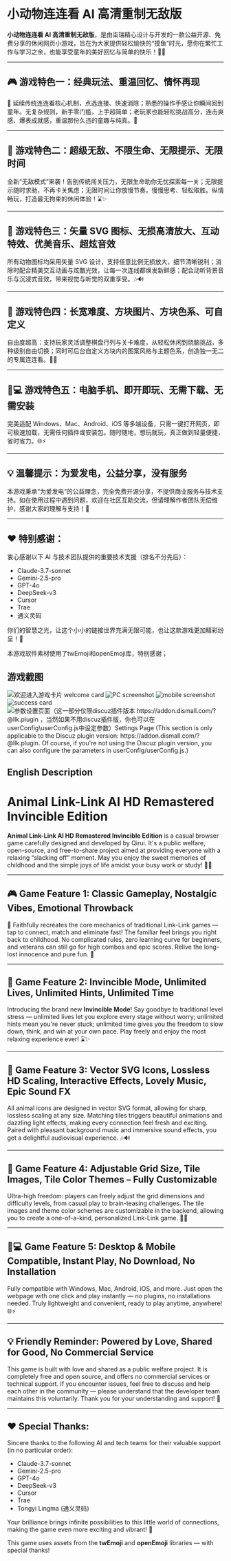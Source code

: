 # 小动物连连看 AI 高清重制无敌版

**小动物连连看 AI 高清重制无敌版**，是由柒瑞精心设计与开发的一款公益开源、免费分享的休闲网页小游戏，旨在为大家提供轻松愉快的“摸鱼”时光，愿你在繁忙工作与学习之余，也能享受童年的美好回忆与简单的快乐！🎉🧸

---

## 🎮 游戏特色一：经典玩法、重温回忆、情怀再现  

🔗 延续传统连连看核心机制，点选连接、快速消除；熟悉的操作手感让你瞬间回到童年。无复杂规则，新手零门槛，上手超简单；老玩家也能轻松挑战高分，连击爽感、爆表成就感，重温那份久违的童趣与纯真。🎯

---

## 💪 游戏特色二：超级无敌、不限生命、无限提示、无限时间  

全新“无敌模式”来袭！告别传统闯关压力，无限生命助你无忧探索每一关；无限提示随时求助，不再卡关焦虑；无限时间让你放慢节奏，慢慢思考、轻松取胜。纵情畅玩，打造最无拘束的休闲体验！⌛✨

---

## 🌟 游戏特色三：矢量 SVG 图标、无损高清放大、互动特效、优美音乐、超炫音效  

所有动物图标均采用矢量 SVG 设计，支持任意比例无损放大，细节清晰锐利；消除时配合精美交互动画与炫酷光效，让每一次连线都焕发新鲜感；配合动听背景音乐与沉浸式音效，带来视觉与听觉的双重享受。🎶🔊

---

## 🎨 游戏特色四：长宽难度、方块图片、方块色系、可自定义  

自由度超高：支持玩家灵活调整棋盘行列与关卡难度，从轻松休闲到烧脑挑战，多种级别自由切换；同时可后台自定义方块内的图案风格与主题色系，创造独一无二的专属连连看。🔧🎨

---

## 📱💻 游戏特色五：电脑手机、即开即玩、无需下载、无需安装  

完美适配 Windows、Mac、Android、iOS 等多端设备，只需一键打开网页，即可极速加载，无需任何插件或安装包。随时随地，想玩就玩，真正做到轻量便捷，省时省力。🌐⚡

---

## 💡 温馨提示：为爱发电，公益分享，没有服务  

本游戏秉承“为爱发电”的公益理念，完全免费开源分享，不提供商业服务与技术支持。如在使用过程中遇到问题，欢迎在社区互助交流，但请理解作者团队无偿维护，感谢大家的理解与支持！🙏

---

## ❤️ 特别感谢：  

衷心感谢以下 AI 与技术团队提供的重要技术支援（排名不分先后）：

- Claude-3.7-sonnet  
- Gemini-2.5-pro  
- GPT-4o  
- DeepSeek-v3  
- Cursor  
- Trae  
- 通义灵码  

你们的智慧之光，让这个小小的链接世界充满无限可能，也让这款游戏更加精彩纷呈！🚀

本游戏软件素材使用了twEmoji和openEmoji库，特别感谢；

   ## 游戏截图
   
   ![欢迎进入游戏卡片 welcome card](demo/llk_7ree_demo_01.jpg)
   ![PC screenshot](demo/llk_7ree_demo_02.jpg)
   ![mobile screenshot](demo/llk_7ree_demo_03.jpg)
   ![success card](demo/llk_7ree_demo_04.jpg)
   ![参数设置页面（这一部分仅限discuz插件版本 https://addon.dismall.com/?@llk.plugin ，当然如果不用discuz插件版，你也可以在userConfig\userConfig.js中设定参数）Settings Page (This section is only applicable to the Discuz plugin version: https://addon.dismall.com/?@llk.plugin. Of course, if you're not using the Discuz plugin version, you can also configure the parameters in `userConfig/userConfig.js`.)](demo/llk_7ree_demo_05.jpg)


## English Description

# Animal Link-Link AI HD Remastered Invincible Edition

**Animal Link-Link AI HD Remastered Invincible Edition** is a casual browser game carefully designed and developed by Qirui. It's a public welfare, open-source, and free-to-share project aimed at providing everyone with a relaxing “slacking off” moment. May you enjoy the sweet memories of childhood and the simple joys of life amidst your busy work or study! 🎉🧸

---

## 🎮 Game Feature 1: Classic Gameplay, Nostalgic Vibes, Emotional Throwback

🔗 Faithfully recreates the core mechanics of traditional Link-Link games — tap to connect, match and eliminate fast! The familiar feel brings you right back to childhood. No complicated rules, zero learning curve for beginners, and veterans can still go for high combos and epic scores. Relive the long-lost innocence and pure fun. 🎯

---

## 💪 Game Feature 2: Invincible Mode, Unlimited Lives, Unlimited Hints, Unlimited Time

Introducing the brand new **Invincible Mode**! Say goodbye to traditional level stress — unlimited lives let you explore every stage without worry; unlimited hints mean you're never stuck; unlimited time gives you the freedom to slow down, think, and win at your own pace. Play freely and enjoy the most relaxing experience ever! ⌛✨

---

## 🌟 Game Feature 3: Vector SVG Icons, Lossless HD Scaling, Interactive Effects, Lovely Music, Epic Sound FX

All animal icons are designed in vector SVG format, allowing for sharp, lossless scaling at any size. Matching tiles triggers beautiful animations and dazzling light effects, making every connection feel fresh and exciting. Paired with pleasant background music and immersive sound effects, you get a delightful audiovisual experience. 🎶🔊

---

## 🎨 Game Feature 4: Adjustable Grid Size, Tile Images, Tile Color Themes – Fully Customizable

Ultra-high freedom: players can freely adjust the grid dimensions and difficulty levels, from casual play to brain-teasing challenges. The tile images and theme color schemes are customizable in the backend, allowing you to create a one-of-a-kind, personalized Link-Link game. 🔧🎨

---

## 📱💻 Game Feature 5: Desktop & Mobile Compatible, Instant Play, No Download, No Installation

Fully compatible with Windows, Mac, Android, iOS, and more. Just open the webpage with one click and play instantly — no plugins, no installations needed. Truly lightweight and convenient, ready to play anytime, anywhere! 🌐⚡

---

## 💡 Friendly Reminder: Powered by Love, Shared for Good, No Commercial Service

This game is built with love and shared as a public welfare project. It is completely free and open source, and offers no commercial services or technical support. If you encounter issues, feel free to discuss and help each other in the community — please understand that the developer team maintains this voluntarily. Thank you for your understanding and support! 🙏

---

## ❤️ Special Thanks:

Sincere thanks to the following AI and tech teams for their valuable support (in no particular order):

- Claude-3.7-sonnet  
- Gemini-2.5-pro  
- GPT-4o  
- DeepSeek-v3  
- Cursor  
- Trae  
- Tongyi Lingma (通义灵码)

Your brilliance brings infinite possibilities to this little world of connections, making the game even more exciting and vibrant! 🚀

This game uses assets from the **twEmoji** and **openEmoji** libraries — with special thanks!


